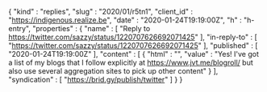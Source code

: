 {
  "kind" : "replies",
  "slug" : "2020/01/r5tn1",
  "client_id" : "https://indigenous.realize.be",
  "date" : "2020-01-24T19:19:00Z",
  "h" : "h-entry",
  "properties" : {
    "name" : [ "Reply to https://twitter.com/sazzy/status/1220707626692071425" ],
    "in-reply-to" : [ "https://twitter.com/sazzy/status/1220707626692071425" ],
    "published" : [ "2020-01-24T19:19:00Z" ],
    "content" : [ {
      "html" : "",
      "value" : "Yes! I've got a list of my blogs that I follow explicitly at https://www.jvt.me/blogroll/ but also use several aggregation sites to pick up other content"
    } ],
    "syndication" : [ "https://brid.gy/publish/twitter" ]
  }
}

